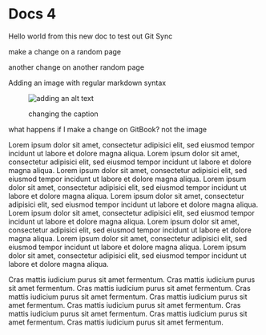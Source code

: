 # Docs 4

Hello world from this new doc to test out Git Sync

make a change on a random page

another change on another random page

Adding an image with regular markdown syntax

<figure><img src="https://2775338190-files.gitbook.io/~/files/v0/b/gitbook-x-prod.appspot.com/o/spaces%2FNkEGS7hzeqa35sMXQZ4X%2Fuploads%2F8RvuWOeJDqVN53Shsnum%2Fimage-resizing.png?alt=media&#x26;token=7775292c-ca1a-4391-92b0-7633f1097143" alt="adding an alt text"><figcaption><p>changing the caption</p></figcaption></figure>

what happens if I make a change on  GitBook? not the image

Lorem ipsum dolor sit amet, consectetur adipisici elit, sed eiusmod tempor incidunt ut labore et dolore magna aliqua.
Lorem ipsum dolor sit amet, consectetur adipisici elit, sed eiusmod tempor incidunt ut labore et dolore magna aliqua.
Lorem ipsum dolor sit amet, consectetur adipisici elit, sed eiusmod tempor incidunt ut labore et dolore magna aliqua.
Lorem ipsum dolor sit amet, consectetur adipisici elit, sed eiusmod tempor incidunt ut labore et dolore magna aliqua.
Lorem ipsum dolor sit amet, consectetur adipisici elit, sed eiusmod tempor incidunt ut labore et dolore magna aliqua.
Lorem ipsum dolor sit amet, consectetur adipisici elit, sed eiusmod tempor incidunt ut labore et dolore magna aliqua.
Lorem ipsum dolor sit amet, consectetur adipisici elit, sed eiusmod tempor incidunt ut labore et dolore magna aliqua.
Lorem ipsum dolor sit amet, consectetur adipisici elit, sed eiusmod tempor incidunt ut labore et dolore magna aliqua.
Lorem ipsum dolor sit amet, consectetur adipisici elit, sed eiusmod tempor incidunt ut labore et dolore magna aliqua.

Cras mattis iudicium purus sit amet fermentum.
Cras mattis iudicium purus sit amet fermentum.
Cras mattis iudicium purus sit amet fermentum.
Cras mattis iudicium purus sit amet fermentum.
Cras mattis iudicium purus sit amet fermentum.
Cras mattis iudicium purus sit amet fermentum.
Cras mattis iudicium purus sit amet fermentum.
Cras mattis iudicium purus sit amet fermentum.
Cras mattis iudicium purus sit amet fermentum.
